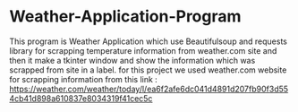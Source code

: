 # Weather-Application-Program
This program is Weather Application which use Beautifulsoup and requests library for scrapping temperature information from weather.com site and then it make a tkinter window and show the information which was scrapped
from site in a label.
for this project we used weather.com website for scrapping information from this link : https://weather.com/weather/today/l/ea6f2afe6dc041d4891d207fb90f3d554cb41d898a610837e8034319f41cec5c
